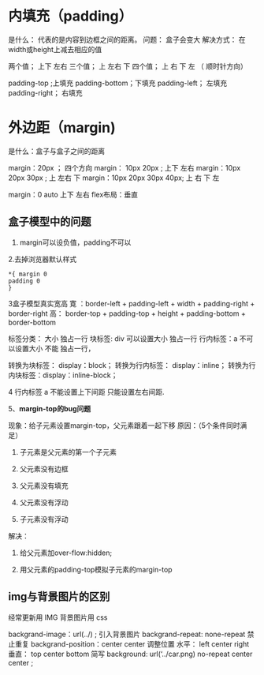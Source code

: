 # 内填充（padding）

是什么： 代表的是内容到边框之间的距离。
问题：  盒子会变大
解决方式： 在width或height上减去相应的值 

两个值；  上下  左右
三个值；  上   左右   下
四个值；  上  右  下  左 （ 顺时针方向）

padding-top ;上填充
padding-bottom；下填充
padding-left；  左填充
padding-right；  右填充  

# 外边距（margin)

是什么：盒子与盒子之间的距离

margin：20px ；  四个方向 
margin： 10px 20px ;   上下  左右
margin：10px  20px  30px ;  上  左右   下
margin：10px  20px   30px   40px;  上  右  下 左

margin：0 auto    上下 左右
flex布局：垂直


## 盒子模型中的问题

1.  margin可以设负值，padding不可以

2.去掉浏览器默认样式

```
*{ margin 0
padding 0
}
```

3盒子模型真实宽高
寛 ：border-left + padding-left + width + padding-right + border-right
高：  border-top + padding-top + height + padding-bottom + border-bottom

标签分类： 大小   独占一行
块标签: div    可以设置大小   独占一行
行内标签：a     不可以设置大小   不能 独占一行， 

转换为块标签：  display：block；
转换为行内标签： display：inline；
转换为行内块标签：display：inline-block；

4  行内标签 a   不能设置上下间距   只能设置左右间距.

5、**margin-top的bug问题**

现象：给子元素设置margin-top，父元素跟着一起下移
原因：（5个条件同时满足）

  1. 子元素是父元素的第一个子元素
  
  2. 父元素没有边框
  
  3. 父元素没有填充
  
  4. 父元素没有浮动
  
  5. 子元素没有浮动
  
解决：

  1. 给父元素加over-flow:hidden;
  
  2. 用父元素的padding-top模拟子元素的margin-top

## img与背景图片的区别
经常更新用 IMG
背景图片用 css  

backgrand-image：url(../) ; 引入背景图片
backgrand-repeat: none-repeat  禁止重复
backgrand-position：center  center  调整位置
水平： left     center     right
垂直： top     center     bottom
简写  background: url(‘../car.png) no-repeat  center  center  ;
